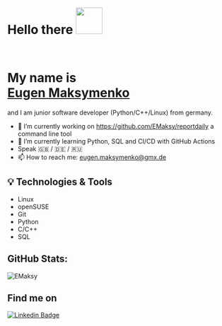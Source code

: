 # Hello there  <img src="https://raw.githubusercontent.com/MartinHeinz/MartinHeinz/master/wave.gif" width="60px"></h2><br>
# My name is <div class="badge-base LI-profile-badge" data-locale="en_US" data-size="medium" data-theme="light" data-type="VERTICAL" data-vanity="eugen-maksymenko-3b3027217" data-version="v1"><a class="badge-base__link LI-simple-link" href="https://www.notion.so/Hey-there-I-m-Eugen-Maksymenko-545654b643ed4390b927bb5ee10a9207">Eugen Maksymenko</a></div>
and I am junior software developer (Python/C++/Linux) from germany.


- 🔭 I’m currently working on https://github.com/EMaksy/reportdaily a command line tool
- 🌱 I’m currently learning Python, SQL and CI/CD with GitHub Actions
- Speak :gb: / :de: / :ru:
- 📫 How to reach me: eugen.maksymenko@gmx.de

## 💡 Technologies & Tools

* Linux 
* openSUSE 
* Git 
* Python 
* C/C++
* SQL

## GitHub Stats:

![EMaksy](https://github-readme-stats.vercel.app/api?username=EMaksy&show_icons=true)

## Find me on

[![Linkedin Badge](https://img.shields.io/badge/-LinkedIn-0e76a8?style=flat-square&logo=Linkedin&logoColor=white)](https://www.linkedin.com/in/eugen-maksymenko-3b3027217/)
